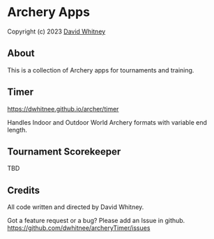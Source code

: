 # Archery Apps
Copyright (c) 2023 <a href="http://dwhitnee.s3-website-us-east-1.amazonaws.com/">David Whitney</a>

## About
This is a collection of Archery apps for tournaments and training.

## Timer
https://dwhitnee.github.io/archer/timer

Handles Indoor and Outdoor World Archery formats with variable end length.

## Tournament Scorekeeper
TBD

## Credits
All code written and directed by David Whitney.

Got a feature request or a bug?  Please add an Issue in github.
https://github.com/dwhitnee/archeryTimer/issues
